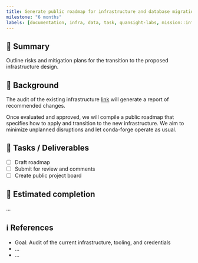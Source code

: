 ```yaml
---
title: Generate public roadmap for infrastructure and database migrations
milestone: "6 months"
labels: [documentation, infra, data, task, quansight-labs, mission::infra]
---
```



## 📌 Summary

Outline risks and mitigation plans for the transition to the proposed infrastructure design.

## 📝 Background

The audit of the existing infrastructure [link](#) will generate a report of recommended changes.

Once evaluated and approved, we will compile a public roadmap that specifies how to apply and transition to the new infrastructure.
We aim to minimize unplanned disruptions and let conda-forge operate as usual.

## 🚀 Tasks / Deliverables

- [ ] Draft roadmap
- [ ] Submit for review and comments
- [ ] Create public project board

## 📅 Estimated completion

...

## ℹ️ References

- Goal: Audit of the current infrastructure, tooling, and credentials
- ...
- ...
